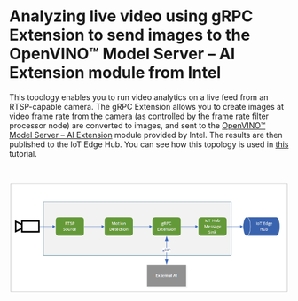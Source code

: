 # Analyzing live video using gRPC Extension to send images to the OpenVINO™ Model Server – AI Extension module from Intel

This topology enables you to run video analytics on a live feed from an RTSP-capable camera. The gRPC Extension allows you to create images at video frame rate from the camera (as controlled by the frame rate filter processor node) are converted to images, and sent to the [OpenVINO™ Model Server – AI Extension](https://aka.ms/lva-intel-ovms) module provided by Intel. The results are then published to the IoT Edge Hub. You can see how this topology is used in [this](https://aka.ms/lva-intel-ovms-tutorial) tutorial.

<br>
<p align="center">
  <img src="./topology.png" title="Analyzing live video using HTTP Extension to send images to the OpenVINO™ Model Server – AI Extension module from Intel"/>
</p>
<br>
